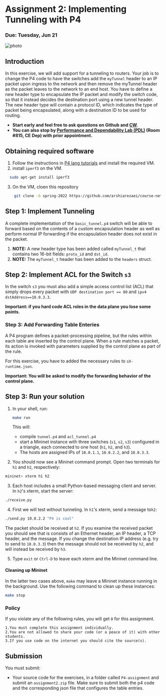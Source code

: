 # Assignment 2: Implementing Tunneling with P4

### Due: Tuesday, Jun 21

![photo](topo-2.png)


## Introduction

In this exercise, we will add support for a tunneling to routers. Your job is to change the P4 code to have the switches add the `myTunnel` header to an IP packet upon ingress to the network and then remove the myTunnel header as the packet leaves to the network to an end host. You have to define a new header type to encapsulate the IP packet and modify the switch code, so that it instead decides the destination port using a new tunnel header.
The new header type will contain a protocol ID, which indicates the type of packet being encapsulated, along with a destination ID to be used for routing.


  - **Start early and feel free to ask questions on Github and [CW](https://cw.sharif.edu)**.
  - **You can also stop by [Performance and Dependability Lab (PDL)](http://pdl.ce.sharif.edu/) (Room #815, CE Dep) with prior appointment.**


## Obtaining required software

1. Follow the instructions in [P4 lang tutorials](https://github.com/p4lang/tutorials) and install the required VM.
2. install `iperf3` on the VM.

  ```bash
    sudo apt-get install iperf3
  ```
3. On the VM, cloen this repository

```bash
    git clone -b spring-2022 https://github.com/arshiarezaei/course-net.git
  ```

## Step 1: Implement Tunneling

A complete implementation of the `basic_tunnel.p4` switch will be able to forward based on the contents of a custom encapsulation header as well as perform normal IP forwarding if the encapsulation header does not exist in the packet.


1. **NOTE:** A new header type has been added called `myTunnel_t` that contains
two 16-bit fields: `proto_id` and `dst_id`.
2. **NOTE:** The `myTunnel_t` header has been added to the `headers` struct.

## Step 2: Implement ACL for the Switch `s3`

In the switch `s3` you must also add a simple access control list (ACL) that simply drops every packet with `UDP destination port == 80` and `ipv4 dstAddress==10.0.3.3`.

**Important: if you hard code ACL roles in the data plane you lose some points.**

### Step 3: Add Forwarding Table Enteries

A P4 program defines a packet-processing pipeline, but the rules within each table are inserted by the control plane. When a rule matches a packet, its action is invoked with parameters supplied by the control plane as part of the rule.

For this exercise, you have to added the necessary rules to `sX-runtime.json`.


**Important: You will be asked to modify the forwarding behavior of the control plane.**


## Step 3: Run your solution

1. In your shell, run:
   ```bash
   make run
   ```
   This will:
   * compile `tunnel.p4` and `acl_tunnel.p4`
   * start a Mininet instance with three switches (`s1`, `s2`, `s3`) configured
     in a triangle, each connected to one host (`h1`, `h2`, and `h3`).
   * The hosts are assigned IPs of `10.0.1.1`, `10.0.2.2`, and `10.0.3.3`.

2. You should now see a Mininet command prompt. Open two terminals for `h1` and
`h2`, respectively:

  ```bash
  mininet> xterm h1 h2
  ```
3. Each host includes a small Python-based messaging client and server. In
`h2`'s xterm, start the server:

  ```bash
  ./receive.py
  ```
4. First we will test without tunneling. In `h1`'s xterm, send a message to`h2`:

  ```bash
  ./send.py 10.0.2.2 "P4 is cool"
  ```
  The packet should be received at `h2`. If you examine the received packet
  you should see that is consists of an Ethernet header, an IP header, a TCP
  header, and the message. If you change the destination IP address (e.g. try
  to send to `10.0.3.3`) then the message should not be received by `h2`, and
  will instead be received by `h3`.
  
5. Type `exit` or `Ctrl-D` to leave each xterm and the Mininet command line.


#### Cleaning up Mininet

In the latter two cases above, `make` may leave a Mininet instance running in
the background. Use the following command to clean up these instances:

```bash
make stop
```

### Policy

If you violate any of the following rules, you will get `0` for this assignment.

    1.You must complete this assignment individually.
    2.You are not allowed to share your code (or a peace of it) with other students.
    3.If you use code on the internet you should cite the source(s).


## Submission
You must submit:

* Your source code for the exercises, in a folder called `P4-assignment`  and submit an `assignment2.zip` file. Make sure to submit both the p4 code and the corresponding json file that configures the table entries.
